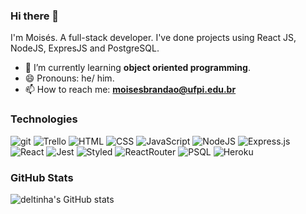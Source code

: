### Hi there 👋
I'm Moisés. A full-stack developer.
I've done projects using React JS, NodeJS, ExpresJS and PostgreSQL.
- 🌱 I’m currently learning **object oriented programming**.
- 😄 Pronouns: he/ him.
- 📫 How to reach me: **[moisesbrandao@ufpi.edu.br](mailto:moisesbrandao@ufpi.edu.br)**

### Technologies 

![git](https://img.shields.io/badge/Git-E34F26?style=for-the-badge&logo=git&logoColor=white)
![Trello](https://img.shields.io/badge/Trello-%23026AA7.svg?style=for-the-badge&logo=Trello&logoColor=white)
![HTML](https://img.shields.io/badge/HTML5-E34F26?style=for-the-badge&logo=html5&logoColor=white)
![CSS](https://img.shields.io/badge/CSS3-1572B6?style=for-the-badge&logo=css3&logoColor=white)
![JavaScript](https://img.shields.io/badge/JavaScript-F7DF1E?style=for-the-badge&logo=javascript&logoColor=black)
![NodeJS](https://img.shields.io/badge/Node.js-43853D?style=for-the-badge&logo=node.js&logoColor=white)
![Express.js](https://img.shields.io/badge/Express.js-000000?style=for-the-badge&logo=express&logoColor=white)
![React](https://img.shields.io/badge/React-20232A?style=for-the-badge&logo=react&logoColor=61DAFB)
![Jest](https://img.shields.io/badge/-jest-%23C21325?style=for-the-badge&logo=jest&logoColor=white)
![Styled](https://img.shields.io/badge/styled--components-DB7093?style=for-the-badge&logo=styled-components&logoColor=white)
![ReactRouter](https://img.shields.io/badge/React_Router-CA4245?style=for-the-badge&logo=react-router&logoColor=white)
![PSQL](https://img.shields.io/badge/PostgreSQL-316192?style=for-the-badge&logo=postgresql&logoColor=white)
![Heroku](https://img.shields.io/badge/Heroku-430098?style=for-the-badge&logo=heroku&logoColor=white)

### GitHub Stats
![deltinha's GitHub stats](https://github-readme-stats.vercel.app/api?username=deltinha&hide=stars,issues&theme=graywhite&show_icons=true) 


